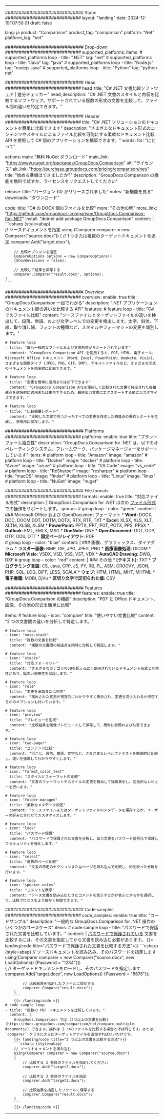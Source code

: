 
---
############################# Static ############################
layout: "landing"
date: 2024-12-19T07:50:01
draft: false

lang: ja
product: "Comparison"
product_tag: "comparison"
platform: "Net"
platform_tag: "net"

############################# Drop-down ############################
supported_platforms:
  items:
    # supported_platforms loop
    - title: ".NET"
      tag: "net"
    # supported_platforms loop
    - title: "Java"
      tag: "java"
    # supported_platforms loop
    - title: "Node.js"
      tag: "nodejs-java"
    # supported_platforms loop
    - title: "Python"
      tag: "python-net"

############################# Head ############################
head_title: "C# .NET 文書比較ソフトウェア | 差分チェッカー"
head_description: "C# .NET 文書のスタイルと内容を比較するソフトウェア。サポートされている複数の形式の文書を比較して、ファイル間の違いを特定できます。"

############################# Header ############################
title: "C# .NET ソリューションのドキュメントを簡単に比較できます"
description: "さまざまなドキュメント形式のコンテンツやスタイルによるファイル比較を可能にする柔軟なドキュメント比較 API を使用して C# 個のアプリケーションを構築できます。"
words:
  for: "にとって"

actions:
  main: "無料 NuGet ダウンロード"
  main_link: "https://www.nuget.org/packages/GroupDocs.Comparison"
  alt: "ライセンス"
  alt_link: "https://purchase.groupdocs.com/pricing/comparison/net/"
  title: "始める準備はできましたか?"
  description: "GroupDocs.Comparison の機能を無料で試すか、ライセンスをリクエストしてください"

release:
  title: "バージョン {0} がリリースされました"
  notes: "新機能を見る"
  downloads: "ダウンロード"

code:
  title: "C# の DOCX 個のファイルを比較"
  more: "その他の例"
  more_link: "https://github.com/groupdocs-comparison/GroupDocs.Comparison-for-.NET"
  install: "dotnet add package GroupDocs.Comparison"
  content: |
    ```csharp {style=abap}   
    // ソースドキュメントを指定
    using (Comparer comparer = new Comparer("source.docx"))
    {
        // 1 つまたは複数のターゲットドキュメントを追加
        comparer.Add("target.docx");

        // 比較オプションを指定
        CompareOptions options = new CompareOptions() 
        {ShowRevisions = false};

        // 比較して結果を保存する
        comparer.Compare("result.docx", options);
    }
    ```

############################# Overview ############################
overview:
  enable: true
  title: "GroupDocs.Comparison 一目でわかる"
  description: ".NET アプリケーションのドキュメント間の違いを比較する API"
  features:
    # feature loop
    - title: "C# でのファイル比較"
      content: "ソースファイルとターゲットファイルの違いを検出して、段落、単語、および文字レベルでの変更を検出します。太字、斜体、下線、取り消し線、フォントの種類など、スタイルやフォーマットの変更を識別します。"

    # feature loop
    - title: "最も一般的なファイルおよび文書形式がサポートされています"
      content: "GroupDocs.Comparison API を使用すると、PDF、HTML、電子メール、Microsoft Office ドキュメント (Word、Excel、PowerPoint、OneNote、Visio)、さまざまな画像タイプ (JPEG、PNG、GIF、BMP)、テキストファイルなど、さまざまな形式のドキュメントを効率的に比較できます。"

    # feature loop
    - title: "変更を簡単に適用または却下できます"
      content: "GroupDocs.Comparison APIを使用して比較された文書で特定された各相違点を選択的に適用または拒否できるため、最終出力文書にエクスポートする前にカスタマイズできます。"

    # feature loop
    - title: "比較概要レポート"
      content: "比較した文書で見つかったすべての変更を詳述した相違点の要約レポートを生成し、参照用に保存します。"

############################# Platforms ############################
platforms:
  enable: true
  title: "プラットフォーム独立性"
  description: "GroupDocs.Comparison for .NET は、以下のオペレーティングシステム、フレームワーク、パッケージマネージャーをサポートしています"
  items:
    # platform loop
    - title: "Amazon"
      image: "amazon"
    # platform loop
    - title: "Docker"
      image: "docker"
    # platform loop
    - title: "Azure"
      image: "azure"
    # platform loop
    - title: "VS Code"
      image: "vs_code"
    # platform loop
    - title: "ReSharper"
      image: "resharper"
    # platform loop
    - title: "macOS"
      image: "finder"
    # platform loop
    - title: "Linux"
      image: "linux"
    # platform loop
    - title: "NuGet"
      image: "nuget"

############################# File formats ############################
formats:
  enable: true
  title: "対応ファイル形式"
  description: |
    GroupDocs.Comparison for .NET は次の [ファイル形式](https://docs.groupdocs.com/comparison/net/supported-document-formats/) での操作をサポートします。
  groups:
    # group loop
    - color: "green"
      content: |
        ### Microsoft Office および OpenDocument フォーマット
        * **Word:** DOCX, DOC, DOCM,DOT, DOTM, DOTX, RTX, RTF, TXT
        * **Excel:** XLSX, XLS, XLT, XLTM, XLSB, XLSM
        * **PowerPoint:** PPTX, PPT, POT, POTX, PPS, PPSX
        * **Outlook:** EML, EMLX, MSG
        * **OneNote:** ONE
        * **OpenDocument:** ODT, ODP, OTP, ODS, OTT
        * **固定ページレイアウト:** PDF        
    # group loop
    - color: "blue"
      content: |
        ### 画像、グラフィックス、ダイアグラム
        * **ラスター画像:** BMP, GIF, JPG, JPEG, PNG
        * **医療画像処理:** DICOM
        * **Microsoft Visio:** VSDX, VSD, VSS, VST, VDX
        * **AutoCAD Drawing:** DWG, DXF
      # group loop
    - color: "red"
      content: |
        ### その他
        * **[テキスト]:** TXT
        * **プログラミング言語:** CS, Java, CPP, JS, PY, RB, PL, ASM, GROOVY, JSON, PHP, SQL, LOG, DIFF, LESS, SCALA
        * **ウェブ:** HTM, HTML, MHT, MHTML
        * **電子書籍:** MOBI, DjVu
        * **区切り文字で区切られた値:** CSV

############################# Features ############################
features:
  enable: true
  title: "GroupDocs.Comparison の機能"
  description: "PDF と Office ドキュメント、画像、その他の形式を簡単に比較"

  items:
    # feature loop
    - icon: "compare"
      title: "使いやすい文書比較"
      content: "2 つの文書間の違いを分析して特定します。"

    # feature loop
    - icon: "note-stack"
      title: "複数の文書を比較"
      content: "複数の文書間の相違点を同時に分析して特定します。"

    # feature loop
    - icon: "stacks"
      title: "対応フォーマット"
      content: "さまざまなカテゴリの50を超える広く使用されているドキュメント形式と互換性があり、幅広い適用性を保証します。"

    # feature loop
    - icon: "rule"
      title: "変更を承認または拒否"
      content: "検出された変更が視覚的にわかりやすく表示され、変更を受け入れるか拒否するかのオプションも付いています。"

    # feature loop
    - icon: "preview"
      title: "プレビューを生成"
      content: "比較結果を画像プレビューとして保存して、簡単に参照および共有できます。"

    # feature loop
    - icon: "two-pager"
      title: "コンテンツ比較"
      content: "行ごと、段落、単語、文字など、さまざまなレベルでテキストを徹底的に比較し、違いを強調してわかりやすくします。"

    # feature loop
    - icon: "format_color_text"
      title: "スタイルとフォーマットの比較"
      content: "文書のフォーマットやスタイルの変更を検出して強調表示し、包括的なレビューを行います。"

    # feature loop
    - icon: "folder-managed"
      title: "柔軟なメタデータ設定"
      content: "ソースファイルまたはターゲットファイルのメタデータを保存するか、ユーザーの好みに合わせてカスタマイズします。"

    # feature loop
    - icon: "lock"
      title: "パスワード保護"
      content: "パスワードで保護された文書を分析し、出力文書をパスワード暗号化で保護してセキュリティを強化します。"

    # feature loop
    - icon: "select"
      title: "選択的ページ比較"
      content: "文書の特定のセクションまたはページを読み込んで比較し、的を絞った分析を行います。"

    # feature loop
    - icon: "speaker-notes"
      title: "コメントを表示"
      content: "ソース文書を読み込むときにコメントを表示するか非表示にするかを選択して、比較プロセスをより細かく制御できます。"

############################# Code samples ############################
code_samples:
  enable: true
  title: "コードサンプル"
  description: "一般的な GroupDocs.Comparison for .NET 操作のいくつかのユースケース"
  items:
    # code sample loop
    - title: "パスワードで保護された文書を比較しています。"
      content: |
        [パスワードで保護されている](https://docs.groupdocs.com/comparison/net/load-password-protected-documents/) 文書を比較するには、その文書を指定してから文書を読み込む必要があります。
        {{< landing/code title="パスワードで保護された文書を比較する方法">}}
        ```csharp {style=abap}
        // ソースドキュメントを読み込み、そのパスワードを指定します
        using(Comparer comparer = new Comparer("source.docx", new LoadOptions() {Password = "1234"}))  
        {
            // ターゲットドキュメントをロードし、そのパスワードを指定します
            comparer.Add("target.docx", new LoadOptions() {Password = "5678"});

            // 比較結果を指定したファイルに保存する
            comparer.Compare("result.docx");
        }
        ```
        {{< /landing/code >}}
    # code sample loop
    - title: "複数の PDF ドキュメントを比較しています。"
      content: |
        GroupDocs.Comparison では [3つ以上の文書を比較](https://docs.groupdocs.com/comparison/net/compare-multiple-documents/) できます。操作は 2 つのファイルを比較する場合とほぼ同じです。あとは、`comparer` クラスにさらにターゲットファイルを追加すればいいだけです。
        {{< landing/code title="3 つ以上の文書を比較する方法">}}
        ```csharp {style=abap}   
        // ソースドキュメントを読み込む
        using(Comparer comparer = new Comparer("source.docx") 
        {
            // 比較する 2 番目のファイルを指定してください
            comparer.Add("target2.docx");
            
            // 比較する 3 番目のファイルを指定
            comparer.Add("target3.docx");
            
            // 比較結果を指定したファイルに保存する
            comparer.Compare("result.docx");
        }
        ```
        {{< /landing/code >}}

---
